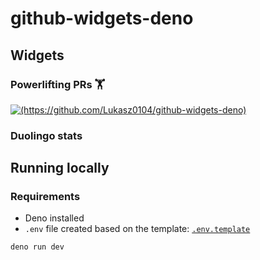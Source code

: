 # github-widgets-deno

## Widgets

### Powerlifting PRs 🏋️

[![(https://github.com/Lukasz0104/github-widgets-deno)](https://lukasz0104-github-widgets.deno.dev/)](https://github.com/Lukasz0104/github-widgets-deno?username=lukasz0104)

### Duolingo stats

## Running locally

### Requirements

- Deno installed
- `.env` file created based on the template: [`.env.template`](./.env.template)

```bash
deno run dev
```
